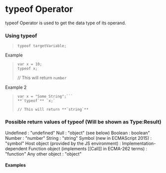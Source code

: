 # typeof Operator

typeof Operator is used to get the data type of its operand.

### Using typeof
> `typeof targetVariable;`

Example
> ```
> var x = 10;
> typeof x;  
> ```
> // This will return `number`

Example 2
> ```
> var x = "Some String";```
> **`typeof`** `x;`
>   
> // This will return **`string`**

### Possible return values of typeof (Will be shown as Type:Result)

Undefined : "undefined"
Null	  : "object" (see below)
Boolean	  : boolean"
Number    : "number"
String	  : "string"
Symbol (new in ECMAScript 2015)	             : "symbol"
Host object (provided by the JS environment)
          : Implementation-dependent
Function object (implements [[Call]] in ECMA-262 terms)                    : "function"
Any other object : "object"

#### Examples

